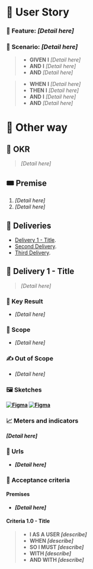 # 🌟 User Story

### 🎁 **Feature:** _[Detail here]_
### 🎫 **Scenario:** _[Detail here]_

> - **GIVEN** **I** _[Detail here]_
> - **AND** **I** _[Detail here]_
> - **AND** _[Detail here]_

> - **WHEN** **I** _[Detail here]_
> - **THEN** **I** _[Detail here]_
> - **AND** **I** _[Detail here]_
> - **AND** _[Detail here]_

# 🔀 Other way

## 🎯 OKR

> _[Detail here]_

## 🎟️  Premise
1. _[Detail here]_
2. _[Detail here]_

## 🎁 Deliveries
- [Delivery 1 - Title](#delivery-1---tile).
- [Second Delivery](#).
- [Third Delivery](#).


## 🌮 Delivery 1 - Title
> _[Detail here]_

### 🔑 Key Result
- _[Detail here]_

### 🤝 Scope
- _[Detail here]_

### ✍️ Out of Scope
- _[Detail here]_

### 🖼️ Sketches

<a href="https://www.figma.com/community/"><b>
<img alt="Figma" src="https://img.shields.io/badge/Figma-F24E1E?style=flat-square&logo=figma&logoColor=white" alt="new"/></a>
<a href="https://miro.com/templates/"><b>
<img alt="Figma" src="https://img.shields.io/badge/Miro-050038?style=flat-square&logo=Miro&logoColor=white" alt="new"/></a>
</br>

### 📈 Meters and indicators
_[Detail here]_

### 🔗 Urls
- _[Detail here]_

### 📇 Acceptance criteria

#### **Premises**
- _[Detail here]_

#### **Criteria 1.0 - Title**

> - **I AS A USER** _[describe]_
> - **WHEN** _[describe]_
> - **SO I MUST** _[describe]_
> - **WITH** _[describe]_
> - **AND WITH** _[describe]_
